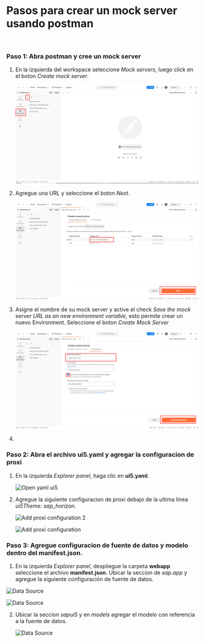 # Pasos para crear un mock server usando postman

<br>

### Paso 1: Abra postman y cree un mock server

1. En la izquierda del workspace seleccione *Mock servers*, luego click en el boton *Create mock server*.

   ![Create mock server](img3/n01-create-mock-server.png)
   

2. Agregue una URL y seleccione el boton *Next*. 

   ![Add url](img3/n02-name-request.png)

3. Asigne el nombre de su mock server y active el check *Save the mock server URL as an new environment variable*, esto permite crear un nuevo Environment. Seleccione el boton *Create Mock Server*

   ![Add name mock server](img3/n03-name-mock-server.png)

4. 




### Paso 2: Abra el archivo ui5.yaml y agregar la configuracion de proxi

1. En la izquierda *Explorer panel*, haga clic en **ui5.yaml**.
   
   ![Open yaml ui5](img/n04-open-ui5-yaml-file.png)

2. Agregue la siguiente configuracion de proxi debajo de la ultima linea *ui5Theme: sap_horizon*.
   
   ![Add proxi configuration 2 ](img/n05-proxy-config-cod.png)
     
   ![Add proxi configuration ](img/n05-proxy-configuration.png)

### Paso 3: Agregue configuracion de fuente de datos y modelo dentro del manifest.json.
   
1.  En la izquierda *Explorer panel*, despliegue la carpeta **webapp** seleccione el archivo **manifest.json**. Ubicar la seccion de *sap.app* y agregue la siguiente configuración de fuente de datos.
   
   ![Data Source](img/n08-data-source.png)

   ![Data Source](img/n06-data-source-configuration.png)

2. Ubicar la seccion *sapui5* y en *models* agregar el modelo con referencia a la fuente de datos.

   ![Data Source](img/n07-add-a-model.png)
